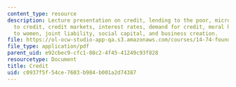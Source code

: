 ```yaml
---
content_type: resource
description: Lecture presentation on credit, lending to the poor, microfinance, barriers
  to credit, credit markets, interest rates, demand for credit, moral hazard, lending
  to women, joint liability, social capital, and business creation.
file: https://ol-ocw-studio-app-qa.s3.amazonaws.com/courses/14-74-foundations-of-development-policy-spring-2009/c0937f5f54ce7603b984b001a2d74387_MIT14_74s09_lec22.pdf
file_type: application/pdf
parent_uid: e92cbec9-cfc1-08c2-4f45-41249c93f828
resourcetype: Document
title: Credit
uid: c0937f5f-54ce-7603-b984-b001a2d74387
---
```

